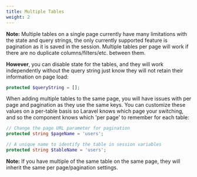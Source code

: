 ```yaml
---
title: Multiple Tables
weight: 2
---
```


**Note:** Multiple tables on a single page currently have many limitations with the state and query strings, the only currently supported feature is pagination as it is saved in the session. Multiple tables per page will work if there are no duplicate columns/filters/etc. between them.

**However**, you can disable state for the tables, and they will work independently without the query string just know they will not retain their information on page load:

```php
protected $queryString = [];
```

When adding multiple tables to the same page, you will have issues with per page and pagination as they use the same keys. You can customize these values on a per-table basis so Laravel knows which page your switching, and so the component knows which 'per page' to remember for each table:

```php
// Change the page URL parameter for pagination
protected string $pageName = 'users';

// A unique name to identify the table in session variables
protected string $tableName = 'users';
```

**Note:** If you have multiple of the same table on the same page, they will inherit the same per page/pagination settings.
